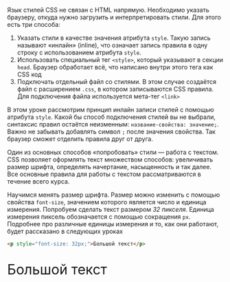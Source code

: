 
Язык стилей CSS не связан с HTML напрямую. Необходимо указать браузеру, откуда нужно загрузить и интерпретировать стили. Для этого есть три способа:

1. Указать стили в качестве значения атрибута `style`. Такую запись называют «инлайн» (inline), что означает запись правила в одну строку с использованием атрибута `style`.
2. Использовать специальный тег `<style>`, который указывают в секции `head`. Браузер обработает всё, что написано внутри этого тега как CSS код
3. Подключать отдельный файл со стилями. В этом случае создаётся файл с расширением `.css`, в котором записываются CSS правила. Для подключения файла используется мета-тег `<link>`

В этом уроке рассмотрим принцип инлайн записи стилей с помощью атрибута `style`. Какой бы способ подключения стилей вы не выбрали, синтаксис правил остаётся неизменным: `название-свойства: значение;`. Важно не забывать добавлять символ `;` после значения свойства. Так браузер сможет отделить правила друг от друга.

Один из основных способов «попробовать» стили — работа с текстом. CSS позволяет оформлять текст множеством способов: увеличивать размер шрифта, определять начертание, насыщенность и так далее. Все основные правила для работы с текстом рассматриваются в течениe всего курса.

Научимся менять размер шрифта. Размер можно изменить с помощью свойства `font-size`, значением которого является число и единица измерения. Попробуем сделать текст размером _32 пикселя_. Единица измерения пиксель обозначается с помощью сокращения `px`. Подробнее про различные единицы измерения и то, как они работают, будет рассказано в следующих уроках

```html
<p style="font-size: 32px;">Большой текст</p>
```

<div class="hexlet-basics-example my-3 bg-light">
  <p class="m-0" style="font-size: 32px;">Большой текст</p>
</div>
